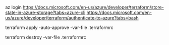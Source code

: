 az login
https://docs.microsoft.com/en-us/azure/developer/terraform/store-state-in-azure-storage?tabs=azure-cli
https://docs.microsoft.com/en-us/azure/developer/terraform/authenticate-to-azure?tabs=bash

terraform apply -auto-approve -var-file .terraformrc

terraform destroy -var-file .terraformrc
